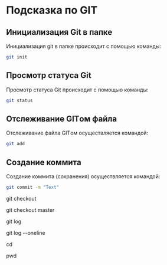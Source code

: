 # Подсказка по GIT

## Инициализация Git в папке
Инициализация git в папке происходит с помощью команды:
```sh
git init
```
## Просмотр статуса Git
Просмотр статуса Git происходит с помощью команды:
```sh
git status
```
## Отслеживание GITом файла
  Отслеживание файла GITом осуществляется командой:
```sh
git add 
```
## Создание коммита 
Создание коммита (сохранения) осуществляется командой:
```sh
git commit -m "Text"
```
git checkout

git checkout master

git log

git log --oneline

cd

pwd
